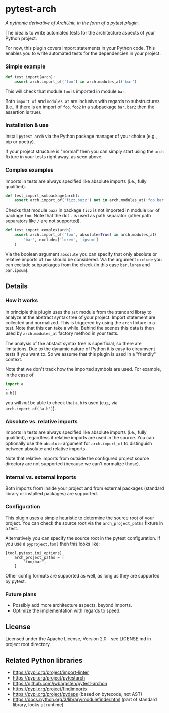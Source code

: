 
# pytest-arch

*A pythonic derivative of [ArchUnit](https://www.archunit.org), in the form of a [pytest](https://www.pytest.org) plugin.*

The idea is to write automated tests for the architecture aspects of your Python project.

For now, this plugin covers import statements in your Python code. This enables you to write automated tests for the dependencies in your project.

### Simple example
```python
def test_import(arch):
    assert arch.import_of('foo') in arch.modules_at('bar')
```
This will check that module `foo` is imported in module `bar`.

Both `import_of` and `modules_at` are inclusive with regards to substructures
(i.e., if there is an import of `foo.foo2` in a subpackage `bar.bar2` then the assertion is true).

### Installation & use

Install `pytest-arch` via the Python package manager of your choice (e.g., pip or poetry).

If your project structure is "normal" then you can simply start using the `arch` fixture in your tests right away, as seen above. 

### Complex examples
Imports in tests are always specified like absolute imports (i.e., fully qualified).

```python
def test_import_subpackage(arch):
    assert arch.import_of('fizz.buzz') not in arch.modules_at('foo.bar')
``` 
Checks that module `buzz` in package `fizz` is not imported in module `bar` of package `foo`. Note that the dot `.` is used as path separator (other path separators like `/` are not supported).

    
```python
def test_import_complex(arch):
    assert arch.import_of('foo', absolute=True) in arch.modules_at(
        'bar', exclude=['lorem', 'ipsum']
    )
```
Via the boolean argument `absolute` you can specify that only absolute or relative imports of `foo` should be considered.
Via the argument `exclude` you can exclude subpackages from the check (in this case `bar.lorem` and `bar.ipsum`).

## Details

### How it works

In principle this plugin uses the `ast` module from the standard libray to analyze at the abstract syntax tree of your project. Import statement are collected and normalized. This is triggered by using the `arch` fixture in a test. Note that this can take a while. Behind the scenes this data is then used by `arch.modules_at` factory method in your tests.

The analysis of the abstact syntax tree is superficial, so there are limitations. Due to the dynamic nature of Python it is easy to circumvent tests if you want to. So we assume that this plugin is used in a "friendly" context.

Note that we don't track how the imported symbols are used. For example, in the case of
```python
import a
...
a.b()
```
you will *not* be able to check that `a.b` is used (e.g., via `arch.import_of('a.b')`). 

### Absolute vs. relative imports

Imports in tests are always specified like absolute imports (i.e., fully qualified), regardless if relative imports are used in the source. You can optionally use the `absolute` argument for `arch.import_of` to distinguish between absolute and relative imports.

Note that relative imports from outside the configured project source directory are not supported (because we can't normalize those).

### Internal vs. external imports

Both imports from inside your project and from external packages (standard library or installed packages) are supported.

### Configuration

This plugin uses a simple heuristic to determine the source root of your project. You can check the source root via the `arch_project_paths` fixture in a test.

Alternatively you can specify the source root in the pytest configuration. If you use a `pyproject.toml` then this looks like:
```
[tool.pytest.ini_options]
    arch_project_paths = [
        "foo/bar",
    ]
```
Other config formats are supported as well, as long as they are supported by pytest.

### Future plans

- Possibly add more architecture aspects, beyond imports.
- Optimize the implementation with regards to speed.

## License
Licensed under the Apache License, Version 2.0 - see LICENSE.md in project root directory.

## Related Python libraries
- https://pypi.org/project/import-linter
- https://pypi.org/project/pytestarch
- https://github.com/jwbargsten/pytest-archon
- https://pypi.org/project/findimports
- https://pypi.org/project/pydeps (based on bytecode, not AST)
- https://docs.python.org/3/library/modulefinder.html (part of standard library, looks at runtime)
